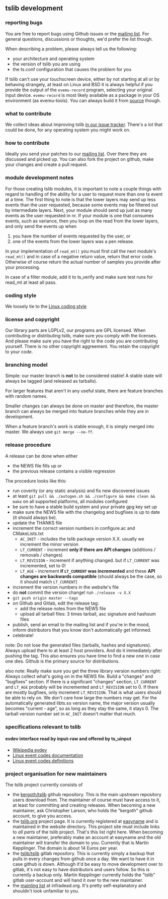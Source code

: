## tslib development
### reporting bugs
You are free to report bugs using Github issues or the
[mailing list](http://lists.infradead.org/mailman/listinfo/tslib). For general
questions, discussions or thoughts, we'd prefer the list though.

When describing a problem, please always tell us the following:
* your architecture and operating system
* the version of tslib you are using
* the ts.conf configuration that causes the problem for you

If tslib can't use your touchscreen device, either by not starting at all or
by behaving strangely, at least on Linux and BSD it is always helpful if you
provide the output of the `evemu-record` program, selecting your original input
device. `evemu-record` is most likely available as a package in your OS
environment (as evemu-tools).
You can always build it from [source](https://www.freedesktop.org/wiki/Evemu/)
though.

### what to contribute
We collect ideas about improving tslib
[in our issue tracker](https://github.com/kergoth/tslib/issues). There's a lot
that could be done, for any operating system you might work on.

### how to contribute
Ideally you send your patches to our
[mailing list](http://lists.infradead.org/mailman/listinfo/tslib). Over there
they are discussed and picked up.
You can also fork the project on github, make your changes and create a pull
request.

### module development notes
For those creating tslib modules, it is important to note a couple things with
regard to handling of the ability for a user to request more than one ts event
at a time. The first thing to note is that the lower layers may send up less
events than the user requested, because some events may be filtered out by
intermediate layers. Next, your module should send up just as many events as
the user requested in nr. If your module is one that consumes events, such as
variance, then you loop on the read from the lower layers, and only send the
events up when

1. you have the number of events requested by the user, or
2. one of the events from the lower layers was a pen release.

In your implementation of `read_mt()` you must first call the next module's
`read_mt()` and in case of a negative return value, return that error code.
Otherwise of course return the actual number of samples you provide after your
processing.

In case of a filter module, add it to ts_verify and make sure test runs for
read_mt at least all pass.

### coding style
We loosely tie to the [Linux coding style](https://www.kernel.org/doc/html/latest/process/coding-style.html)

### license and copyright
Our library parts are LGPLv2, our programs are GPL licensed. When contributing
or distributing tslib, make sure you comply with the licenses. And please make
sure you have the right to the code you are contributing yourself. There is no
other copyright aggreement. You retain the copyright to your code.

### branching model
Simple: our master branch is __not__ to be considered stable! A stable state
will always be tagged (and released as tarballs).

For larger features that aren't in any useful state, there are feature branches
with random names.

Smaller changes can always be done on master and therefore, the master branch
can always be merged into feature branches while they are in development.

When a feature branch's work is stable enough, it is simply merged into master.
We always use `git merge --no-ff`.

### release procedure
A release can be done when either
* the NEWS file fills up or
* the previous release contains a visible regression

The procedure looks like this:

* run coverity (or any static analysis) and fix new discovered issues
* at least `git pull && ./autogen.sh && ./configure && make clean && make` on all supported platforms, all modules configured
* be sure to have a stable build system and your private gpg key set up
* make sure the NEWS file with the changelog and bugfixes is up to date (it should always be).
* update the THANKS file
* increment the correct version numbers in configure.ac and CMakeLists.txt
  * `AC_INIT` - includes the tslib package version X.X. usually we increment the minor version
  * `LT_CURRENT` - increment **only if there are API changes** (additions / removals / changes)
  * `LT_REVISION` - increment if anything changed. but if `LT_CURRENT` was incremented, set to 0!
  * `LT_AGE` - increment **if `LT_CURRENT` was incremented** and these **API changes are backwards compatible** (should always be the case, so it should match `LT_CURRENT`)
* increment the version numbers in the website's file
* do __not__ commit the version change! run `./release -v X.X`
* `git push origin master --tags`
* on Github and Gitlab, edit the release tag:
  * add the release notes from the NEWS file
  * upload all tarball files: 3 times tarball, asc signature and hashsum files
* publish, send an email to the mailing list and if you're in the mood, inform distributors that you know don't automatically get informed.
* celebrate!

note: Do not lose the generated files (tarballs, hashes
and signatures). Always upload them to at least 2 host providers. And do it
immediately after pushing the tag. This also ensures you have time to find a new
one in case one dies. Github is the primary source for distributions.

also note: Really make sure you get the three library version numbers right:
Always collect what's going on in the NEWS file. Build a "changes" and "bugfixes"
section. If there is a significant "changes" section, `LT_CURRENT` and `LT_AGE`
probably will be incremented and `LT_REVISION` set to 0. If there are mostly
bugfixes, only increment `LT_REVISION`. That is what users should be able to
rely on. We don't care how large the numbers may get. For the automatically
generated libts.so version name, the major version usually becomes "current - age",
so as long as they stay the same, it stays 0. The tarball version number
set in `AC_INIT` doesn't matter that much.

### specifications relevant to tslib

#### evdev interface read by input-raw and offered by ts_uinput
* [Wikipedia evdev](https://en.wikipedia.org/wiki/Evdev)
* [Linux event codes documentation](https://www.kernel.org/doc/Documentation/input/event-codes.txt)
* [Linux event codes definitions](https://git.kernel.org/cgit/linux/kernel/git/torvalds/linux.git/tree/include/uapi/linux/input-event-codes.h)

### project organisation for new maintainers

The tslib project currently consists of
* the [kergoth/tslib](https://github.com/kergoth/tslib) github repository. This
is the main upstream repository users download from. The
maintainer of course must have access to it, at least for committing and
creating releases. When becoming a new maintainer, ask Christopher Larson, who
holds the "kergoth" github account, to give you access.
* the [tslib.org](http://tslib.org) project page. It is currently registered at
[easyname](https://www.easyname.com) and is maintained in the website directory.
This project site must include links to *all parts* of the tslib project.
That's this list right here. When becoming a new maintainer, preferably make
an account at easyname and the old maintainer will transfer the domain to you.
Currently that is Martin Kepplinger. The domain is about 14 Euros per year.
* the [tslib/tslib](https://gitlab.com/tslib/tslib) gitlab repository. This
is currently simply a backup that pulls in every changes from github once a
day. We want to have it in case github is down. Although it'd be easy to
move development over to gitlab, it's not easy to have distributors and users
follow. So this is currently a backup only. Martin Kepplinger currently
holds the "tslib" gitlab user-account and will hand it over to the new
maintainer.
* the [mainling list](http://lists.infradead.org/mailman/listinfo/tslib) at
infradead.org. It's pretty self-explanatory and shouldn't look unfamiliar to
you.

